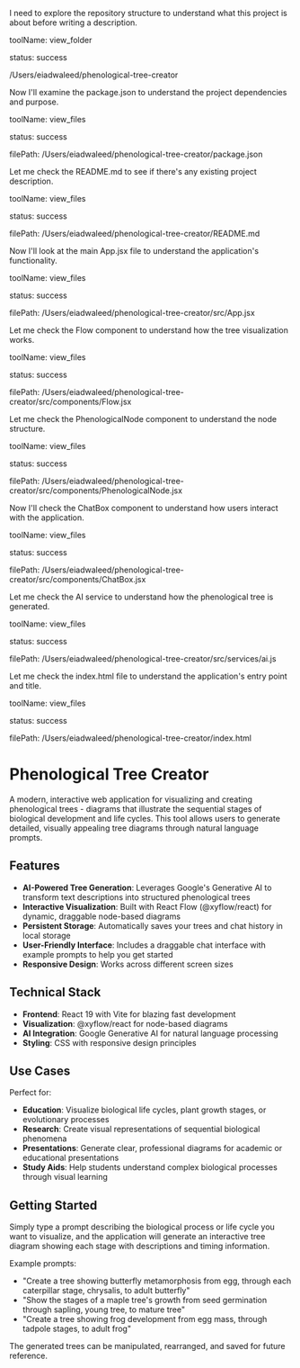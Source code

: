 


          
I need to explore the repository structure to understand what this project is about before writing a description.
        
            
toolName: view_folder
            
status: success
          
/Users/eiadwaleed/phenological-tree-creator
          
Now I'll examine the package.json to understand the project dependencies and purpose.
        
            
toolName: view_files
            
status: success
          
            
filePath: /Users/eiadwaleed/phenological-tree-creator/package.json
          
Let me check the README.md to see if there's any existing project description.
        
            
toolName: view_files
            
status: success
          
            
filePath: /Users/eiadwaleed/phenological-tree-creator/README.md
          
Now I'll look at the main App.jsx file to understand the application's functionality.
        
            
toolName: view_files
            
status: success
          
            
filePath: /Users/eiadwaleed/phenological-tree-creator/src/App.jsx
          
Let me check the Flow component to understand how the tree visualization works.
        
            
toolName: view_files
            
status: success
          
            
filePath: /Users/eiadwaleed/phenological-tree-creator/src/components/Flow.jsx
          
Let me check the PhenologicalNode component to understand the node structure.
        
            
toolName: view_files
            
status: success
          
            
filePath: /Users/eiadwaleed/phenological-tree-creator/src/components/PhenologicalNode.jsx
          
Now I'll check the ChatBox component to understand how users interact with the application.
        
            
toolName: view_files
            
status: success
          
            
filePath: /Users/eiadwaleed/phenological-tree-creator/src/components/ChatBox.jsx
          
Let me check the AI service to understand how the phenological tree is generated.
        
            
toolName: view_files
            
status: success
          
            
filePath: /Users/eiadwaleed/phenological-tree-creator/src/services/ai.js
          
Let me check the index.html file to understand the application's entry point and title.
        
            
toolName: view_files
            
status: success
          
            
filePath: /Users/eiadwaleed/phenological-tree-creator/index.html
          
# Phenological Tree Creator

A modern, interactive web application for visualizing and creating phenological trees - diagrams that illustrate the sequential stages of biological development and life cycles. This tool allows users to generate detailed, visually appealing tree diagrams through natural language prompts.

## Features

- **AI-Powered Tree Generation**: Leverages Google's Generative AI to transform text descriptions into structured phenological trees
- **Interactive Visualization**: Built with React Flow (@xyflow/react) for dynamic, draggable node-based diagrams
- **Persistent Storage**: Automatically saves your trees and chat history in local storage
- **User-Friendly Interface**: Includes a draggable chat interface with example prompts to help you get started
- **Responsive Design**: Works across different screen sizes

## Technical Stack

- **Frontend**: React 19 with Vite for blazing fast development
- **Visualization**: @xyflow/react for node-based diagrams
- **AI Integration**: Google Generative AI for natural language processing
- **Styling**: CSS with responsive design principles

## Use Cases

Perfect for:
- **Education**: Visualize biological life cycles, plant growth stages, or evolutionary processes
- **Research**: Create visual representations of sequential biological phenomena
- **Presentations**: Generate clear, professional diagrams for academic or educational presentations
- **Study Aids**: Help students understand complex biological processes through visual learning

## Getting Started

Simply type a prompt describing the biological process or life cycle you want to visualize, and the application will generate an interactive tree diagram showing each stage with descriptions and timing information.

Example prompts:
- "Create a tree showing butterfly metamorphosis from egg, through each caterpillar stage, chrysalis, to adult butterfly"
- "Show the stages of a maple tree's growth from seed germination through sapling, young tree, to mature tree"
- "Create a tree showing frog development from egg mass, through tadpole stages, to adult frog"

The generated trees can be manipulated, rearranged, and saved for future reference.
        
